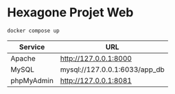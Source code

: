 # Hexagone Projet Web

```shell
docker compose up
```

| Service    | URL                           |
|------------|-------------------------------|
| Apache     | http://127.0.0.1:8000         |
| MySQL      | mysql://127.0.0.1:6033/app_db |
| phpMyAdmin | http://127.0.0.1:8081         |